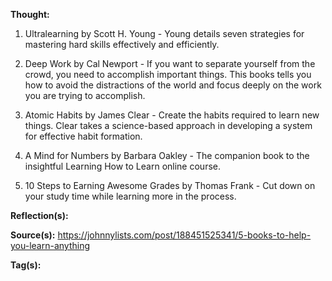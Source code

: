 **Thought:**
1. Ultralearning by Scott H. Young - Young details seven strategies for mastering hard skills effectively and efficiently. 

2. Deep Work by Cal Newport - If you want to separate yourself from the crowd, you need to accomplish important things. This books tells you how to avoid the distractions of the world and focus deeply on the work you are trying to accomplish.

3. Atomic Habits by James Clear - Create the habits required to learn new things. Clear takes a science-based approach in developing a system for effective habit formation.

4. A Mind for Numbers by Barbara Oakley - The companion book to the insightful Learning How to Learn online course.

5. 10 Steps to Earning Awesome Grades by Thomas Frank - Cut down on your study time while learning more in the process.

**Reflection(s):**

**Source(s):**
<https://johnnylists.com/post/188451525341/5-books-to-help-you-learn-anything>

**Tag(s):** 